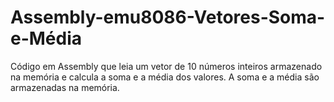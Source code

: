 # Assembly-emu8086-Vetores-Soma-e-Média
Código em Assembly que leia um vetor de 10 números inteiros armazenado na memória e calcula a soma e a média dos valores. A soma e a média são armazenadas na memória.
